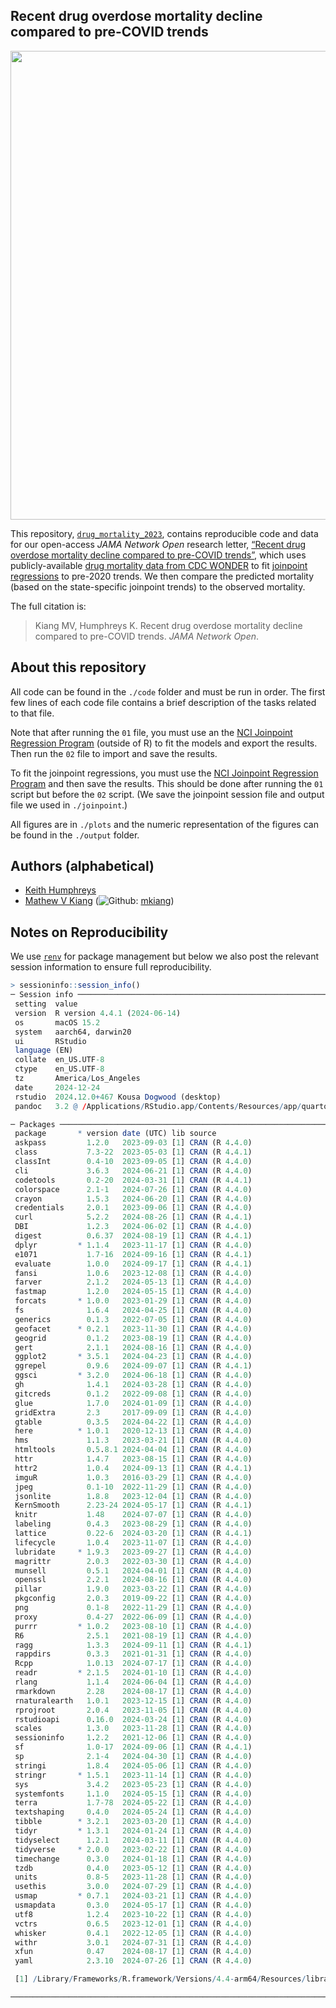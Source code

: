
<!-- README.md is generated from README.Rmd. Please edit that file -->

## Recent drug overdose mortality decline compared to pre-COVID trends

<img src="./plots/figS1_fitted_vs_observed_with_ci.jpg" width="750px" style="display: block; margin: auto;" />

This repository,
[`drug_mortality_2023`](https://github.com/mkiang/drug_mortality_2023),
contains reproducible code and data for our open-access *JAMA Network
Open* research letter, [“Recent drug overdose mortality decline compared
to pre-COVID trends”](TODO), which uses publicly-available [drug
mortality data from CDC WONDER](https://wonder.cdc.gov) to fit
[joinpoint regressions](https://surveillance.cancer.gov/joinpoint/) to
pre-2020 trends. We then compare the predicted mortality (based on the
state-specific joinpoint trends) to the observed mortality.

The full citation is:

> Kiang MV, Humphreys K. Recent drug overdose mortality decline compared
> to pre-COVID trends. *JAMA Network Open*.

## About this repository

All code can be found in the `./code` folder and must be run in order.
The first few lines of each code file contains a brief description of
the tasks related to that file.

Note that after running the `01` file, you must use an the [NCI
Joinpoint Regression
Program](https://surveillance.cancer.gov/joinpoint/) (outside of R) to
fit the models and export the results. Then run the `02` file to import
and save the results.

To fit the joinpoint regressions, you must use the [NCI Joinpoint
Regression Program](https://surveillance.cancer.gov/joinpoint/) and then
save the results. This should be done after running the `01` script but
before the `02` script. (We save the joinpoint session file and output
file we used in `./joinpoint`.)

All figures are in `./plots` and the numeric representation of the
figures can be found in the `./output` folder.

## Authors (alphabetical)

- [Keith Humphreys](https://profiles.stanford.edu/keith-humphreys)
- [Mathew V Kiang](https://mathewkiang.com)
  (![Github](http://i.imgur.com/9I6NRUm.png):
  [mkiang](https://github.com/mkiang))

## Notes on Reproducibility

We use [`renv`](https://rstudio.github.io/renv/index.html) for package
management but below we also post the relevant session information to
ensure full reproducibility.

``` r
> sessioninfo::session_info()
─ Session info ───────────────────────────────────────────────────────────
 setting  value
 version  R version 4.4.1 (2024-06-14)
 os       macOS 15.2
 system   aarch64, darwin20
 ui       RStudio
 language (EN)
 collate  en_US.UTF-8
 ctype    en_US.UTF-8
 tz       America/Los_Angeles
 date     2024-12-24
 rstudio  2024.12.0+467 Kousa Dogwood (desktop)
 pandoc   3.2 @ /Applications/RStudio.app/Contents/Resources/app/quarto/bin/tools/aarch64/ (via rmarkdown)

─ Packages ───────────────────────────────────────────────────────────────
 package       * version date (UTC) lib source
 askpass         1.2.0   2023-09-03 [1] CRAN (R 4.4.0)
 class           7.3-22  2023-05-03 [1] CRAN (R 4.4.1)
 classInt        0.4-10  2023-09-05 [1] CRAN (R 4.4.0)
 cli             3.6.3   2024-06-21 [1] CRAN (R 4.4.0)
 codetools       0.2-20  2024-03-31 [1] CRAN (R 4.4.1)
 colorspace      2.1-1   2024-07-26 [1] CRAN (R 4.4.0)
 crayon          1.5.3   2024-06-20 [1] CRAN (R 4.4.0)
 credentials     2.0.1   2023-09-06 [1] CRAN (R 4.4.0)
 curl            5.2.2   2024-08-26 [1] CRAN (R 4.4.1)
 DBI             1.2.3   2024-06-02 [1] CRAN (R 4.4.0)
 digest          0.6.37  2024-08-19 [1] CRAN (R 4.4.1)
 dplyr         * 1.1.4   2023-11-17 [1] CRAN (R 4.4.0)
 e1071           1.7-16  2024-09-16 [1] CRAN (R 4.4.1)
 evaluate        1.0.0   2024-09-17 [1] CRAN (R 4.4.1)
 fansi           1.0.6   2023-12-08 [1] CRAN (R 4.4.0)
 farver          2.1.2   2024-05-13 [1] CRAN (R 4.4.0)
 fastmap         1.2.0   2024-05-15 [1] CRAN (R 4.4.0)
 forcats       * 1.0.0   2023-01-29 [1] CRAN (R 4.4.0)
 fs              1.6.4   2024-04-25 [1] CRAN (R 4.4.0)
 generics        0.1.3   2022-07-05 [1] CRAN (R 4.4.0)
 geofacet      * 0.2.1   2023-11-30 [1] CRAN (R 4.4.0)
 geogrid         0.1.2   2023-08-19 [1] CRAN (R 4.4.0)
 gert            2.1.1   2024-08-16 [1] CRAN (R 4.4.0)
 ggplot2       * 3.5.1   2024-04-23 [1] CRAN (R 4.4.0)
 ggrepel         0.9.6   2024-09-07 [1] CRAN (R 4.4.1)
 ggsci         * 3.2.0   2024-06-18 [1] CRAN (R 4.4.0)
 gh              1.4.1   2024-03-28 [1] CRAN (R 4.4.0)
 gitcreds        0.1.2   2022-09-08 [1] CRAN (R 4.4.0)
 glue            1.7.0   2024-01-09 [1] CRAN (R 4.4.0)
 gridExtra       2.3     2017-09-09 [1] CRAN (R 4.4.0)
 gtable          0.3.5   2024-04-22 [1] CRAN (R 4.4.0)
 here          * 1.0.1   2020-12-13 [1] CRAN (R 4.4.0)
 hms             1.1.3   2023-03-21 [1] CRAN (R 4.4.0)
 htmltools       0.5.8.1 2024-04-04 [1] CRAN (R 4.4.0)
 httr            1.4.7   2023-08-15 [1] CRAN (R 4.4.0)
 httr2           1.0.4   2024-09-13 [1] CRAN (R 4.4.1)
 imguR           1.0.3   2016-03-29 [1] CRAN (R 4.4.0)
 jpeg            0.1-10  2022-11-29 [1] CRAN (R 4.4.0)
 jsonlite        1.8.8   2023-12-04 [1] CRAN (R 4.4.0)
 KernSmooth      2.23-24 2024-05-17 [1] CRAN (R 4.4.1)
 knitr           1.48    2024-07-07 [1] CRAN (R 4.4.0)
 labeling        0.4.3   2023-08-29 [1] CRAN (R 4.4.0)
 lattice         0.22-6  2024-03-20 [1] CRAN (R 4.4.1)
 lifecycle       1.0.4   2023-11-07 [1] CRAN (R 4.4.0)
 lubridate     * 1.9.3   2023-09-27 [1] CRAN (R 4.4.0)
 magrittr        2.0.3   2022-03-30 [1] CRAN (R 4.4.0)
 munsell         0.5.1   2024-04-01 [1] CRAN (R 4.4.0)
 openssl         2.2.1   2024-08-16 [1] CRAN (R 4.4.0)
 pillar          1.9.0   2023-03-22 [1] CRAN (R 4.4.0)
 pkgconfig       2.0.3   2019-09-22 [1] CRAN (R 4.4.0)
 png             0.1-8   2022-11-29 [1] CRAN (R 4.4.0)
 proxy           0.4-27  2022-06-09 [1] CRAN (R 4.4.0)
 purrr         * 1.0.2   2023-08-10 [1] CRAN (R 4.4.0)
 R6              2.5.1   2021-08-19 [1] CRAN (R 4.4.0)
 ragg            1.3.3   2024-09-11 [1] CRAN (R 4.4.1)
 rappdirs        0.3.3   2021-01-31 [1] CRAN (R 4.4.0)
 Rcpp            1.0.13  2024-07-17 [1] CRAN (R 4.4.0)
 readr         * 2.1.5   2024-01-10 [1] CRAN (R 4.4.0)
 rlang           1.1.4   2024-06-04 [1] CRAN (R 4.4.0)
 rmarkdown       2.28    2024-08-17 [1] CRAN (R 4.4.0)
 rnaturalearth   1.0.1   2023-12-15 [1] CRAN (R 4.4.0)
 rprojroot       2.0.4   2023-11-05 [1] CRAN (R 4.4.0)
 rstudioapi      0.16.0  2024-03-24 [1] CRAN (R 4.4.0)
 scales          1.3.0   2023-11-28 [1] CRAN (R 4.4.0)
 sessioninfo     1.2.2   2021-12-06 [1] CRAN (R 4.4.0)
 sf              1.0-17  2024-09-06 [1] CRAN (R 4.4.1)
 sp              2.1-4   2024-04-30 [1] CRAN (R 4.4.0)
 stringi         1.8.4   2024-05-06 [1] CRAN (R 4.4.0)
 stringr       * 1.5.1   2023-11-14 [1] CRAN (R 4.4.0)
 sys             3.4.2   2023-05-23 [1] CRAN (R 4.4.0)
 systemfonts     1.1.0   2024-05-15 [1] CRAN (R 4.4.0)
 terra           1.7-78  2024-05-22 [1] CRAN (R 4.4.0)
 textshaping     0.4.0   2024-05-24 [1] CRAN (R 4.4.0)
 tibble        * 3.2.1   2023-03-20 [1] CRAN (R 4.4.0)
 tidyr         * 1.3.1   2024-01-24 [1] CRAN (R 4.4.0)
 tidyselect      1.2.1   2024-03-11 [1] CRAN (R 4.4.0)
 tidyverse     * 2.0.0   2023-02-22 [1] CRAN (R 4.4.0)
 timechange      0.3.0   2024-01-18 [1] CRAN (R 4.4.0)
 tzdb            0.4.0   2023-05-12 [1] CRAN (R 4.4.0)
 units           0.8-5   2023-11-28 [1] CRAN (R 4.4.0)
 usethis         3.0.0   2024-07-29 [1] CRAN (R 4.4.0)
 usmap         * 0.7.1   2024-03-21 [1] CRAN (R 4.4.0)
 usmapdata       0.3.0   2024-05-17 [1] CRAN (R 4.4.0)
 utf8            1.2.4   2023-10-22 [1] CRAN (R 4.4.0)
 vctrs           0.6.5   2023-12-01 [1] CRAN (R 4.4.0)
 whisker         0.4.1   2022-12-05 [1] CRAN (R 4.4.0)
 withr           3.0.1   2024-07-31 [1] CRAN (R 4.4.0)
 xfun            0.47    2024-08-17 [1] CRAN (R 4.4.0)
 yaml            2.3.10  2024-07-26 [1] CRAN (R 4.4.0)

 [1] /Library/Frameworks/R.framework/Versions/4.4-arm64/Resources/library

─────────────────────────────────────────────────────────────────────────
```
